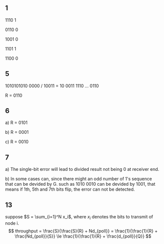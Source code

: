 ## 1

1110 1

0110 0

1001 0

1101 1

1100 0



## 5

1010101010 0000 / 10011 = 10 0011 1110 ... 0110

R = 0110



## 6

a) R = 0101

b) R = 0001

c) R = 0010



## 7

a) The single-bit error will lead to divided result not being 0 at receiver end.

b) In some cases can, since there might an odd number of 1's sequence that can be devided by G. such as 1010 0010 can be devided by 1001, that means if 1th, 5th and 7th bits flip, the error can not be detected.



## 13

suppose $S = \sum_{i=1}^N x_i$, where $x_i$ denotes the bits to transmit of node i.
$$
throughput = \frac{S}{\frac{S}{R} + Nd_{poll}} = \frac{1}{\frac{1}{R} + \frac{Nd_{poll}}{S}} \le \frac{1}{\frac{1}{R} + \frac{d_{poll}}{Q}}
$$
